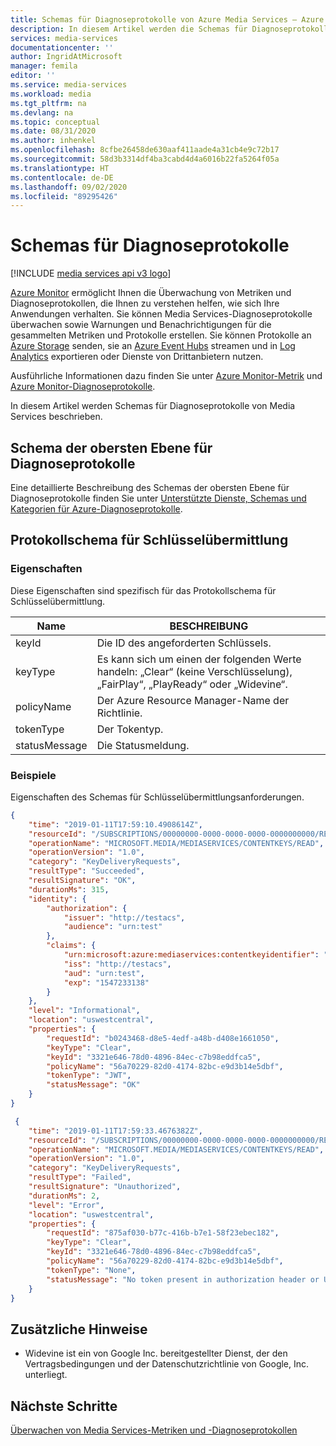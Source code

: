 ```yaml
---
title: Schemas für Diagnoseprotokolle von Azure Media Services – Azure
description: In diesem Artikel werden die Schemas für Diagnoseprotokolle von Azure Media Services veranschaulicht.
services: media-services
documentationcenter: ''
author: IngridAtMicrosoft
manager: femila
editor: ''
ms.service: media-services
ms.workload: media
ms.tgt_pltfrm: na
ms.devlang: na
ms.topic: conceptual
ms.date: 08/31/2020
ms.author: inhenkel
ms.openlocfilehash: 8cfbe26458de630aaf411aade4a31cb4e9c72b17
ms.sourcegitcommit: 58d3b3314df4ba3cabd4d4a6016b22fa5264f05a
ms.translationtype: HT
ms.contentlocale: de-DE
ms.lasthandoff: 09/02/2020
ms.locfileid: "89295426"
---
```

# <a name="diagnostic-logs-schemas"></a>Schemas für Diagnoseprotokolle

[!INCLUDE [media services api v3 logo](./includes/v3-hr.md)]

[Azure Monitor](../../azure-monitor/overview.md) ermöglicht Ihnen die Überwachung von Metriken und Diagnoseprotokollen, die Ihnen zu verstehen helfen, wie sich Ihre Anwendungen verhalten. Sie können Media Services-Diagnoseprotokolle überwachen sowie Warnungen und Benachrichtigungen für die gesammelten Metriken und Protokolle erstellen. Sie können Protokolle an [Azure Storage](https://azure.microsoft.com/services/storage/) senden, sie an [Azure Event Hubs](https://azure.microsoft.com/services/event-hubs/) streamen und in [Log Analytics](https://azure.microsoft.com/services/log-analytics/) exportieren oder Dienste von Drittanbietern nutzen.

Ausführliche Informationen dazu finden Sie unter [Azure Monitor-Metrik](../../azure-monitor/platform/data-platform.md) und [Azure Monitor-Diagnoseprotokolle](../../azure-monitor/platform/platform-logs-overview.md).

In diesem Artikel werden Schemas für Diagnoseprotokolle von Media Services beschrieben.

## <a name="top-level-diagnostic-logs-schema"></a>Schema der obersten Ebene für Diagnoseprotokolle

Eine detaillierte Beschreibung des Schemas der obersten Ebene für Diagnoseprotokolle finden Sie unter [Unterstützte Dienste, Schemas und Kategorien für Azure-Diagnoseprotokolle](../../azure-monitor/platform/resource-logs-schema.md).

## <a name="key-delivery-log-schema"></a>Protokollschema für Schlüsselübermittlung

### <a name="properties"></a>Eigenschaften

Diese Eigenschaften sind spezifisch für das Protokollschema für Schlüsselübermittlung.

|Name|BESCHREIBUNG|
|---|---|
|keyId|Die ID des angeforderten Schlüssels.|
|keyType|Es kann sich um einen der folgenden Werte handeln: „Clear“ (keine Verschlüsselung), „FairPlay“, „PlayReady“ oder „Widevine“.|
|policyName|Der Azure Resource Manager-Name der Richtlinie.|
|tokenType|Der Tokentyp.|
|statusMessage|Die Statusmeldung.|

### <a name="examples"></a>Beispiele

Eigenschaften des Schemas für Schlüsselübermittlungsanforderungen.

```json
{
    "time": "2019-01-11T17:59:10.4908614Z",
    "resourceId": "/SUBSCRIPTIONS/00000000-0000-0000-0000-0000000000/RESOURCEGROUPS/SBKEY/PROVIDERS/MICROSOFT.MEDIA/MEDIASERVICES/SBDNSTEST",
    "operationName": "MICROSOFT.MEDIA/MEDIASERVICES/CONTENTKEYS/READ",
    "operationVersion": "1.0",
    "category": "KeyDeliveryRequests",
    "resultType": "Succeeded",
    "resultSignature": "OK",
    "durationMs": 315,
    "identity": {
        "authorization": {
            "issuer": "http://testacs",
            "audience": "urn:test"
        },
        "claims": {
            "urn:microsoft:azure:mediaservices:contentkeyidentifier": "3321e646-78d0-4896-84ec-c7b98eddfca5",
            "iss": "http://testacs",
            "aud": "urn:test",
            "exp": "1547233138"
        }
    },
    "level": "Informational",
    "location": "uswestcentral",
    "properties": {
        "requestId": "b0243468-d8e5-4edf-a48b-d408e1661050",
        "keyType": "Clear",
        "keyId": "3321e646-78d0-4896-84ec-c7b98eddfca5",
        "policyName": "56a70229-82d0-4174-82bc-e9d3b14e5dbf",
        "tokenType": "JWT",
        "statusMessage": "OK"
    }
} 
```

```json
 {
    "time": "2019-01-11T17:59:33.4676382Z",
    "resourceId": "/SUBSCRIPTIONS/00000000-0000-0000-0000-0000000000/RESOURCEGROUPS/SBKEY/PROVIDERS/MICROSOFT.MEDIA/MEDIASERVICES/SBDNSTEST",
    "operationName": "MICROSOFT.MEDIA/MEDIASERVICES/CONTENTKEYS/READ",
    "operationVersion": "1.0",
    "category": "KeyDeliveryRequests",
    "resultType": "Failed",
    "resultSignature": "Unauthorized",
    "durationMs": 2,
    "level": "Error",
    "location": "uswestcentral",
    "properties": {
        "requestId": "875af030-b77c-416b-b7e1-58f23ebec182",
        "keyType": "Clear",
        "keyId": "3321e646-78d0-4896-84ec-c7b98eddfca5",
        "policyName": "56a70229-82d0-4174-82bc-e9d3b14e5dbf",
        "tokenType": "None",
        "statusMessage": "No token present in authorization header or URL."
    }
} 
```

## <a name="additional-notes"></a>Zusätzliche Hinweise

* Widevine ist ein von Google Inc. bereitgestellter Dienst, der den Vertragsbedingungen und der Datenschutzrichtlinie von Google, Inc. unterliegt.

## <a name="next-steps"></a>Nächste Schritte

[Überwachen von Media Services-Metriken und -Diagnoseprotokollen](media-services-metrics-diagnostic-logs.md)
